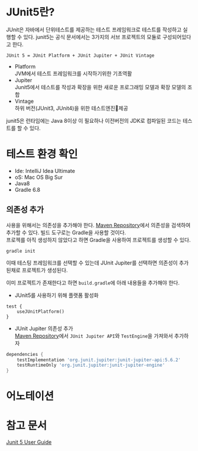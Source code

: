 # JUnit5란?

JUnit은 자바에서 단위테스트를 제공하는 테스트 프레임워크로 테스트를 작성하고 실행할 수 있다.
junit5는 공식 문서에서는 3가지의 서브 프로젝트의 모듈로 구성되어있다고 한다.

```
JUnit 5 = JUnit Platform + JUnit Jupiter + JUnit Vintage
```

- Platform  
   JVM에서 테스트 프레임워크를 시작하기위한 기초역활
- Jupiter  
   Junit5에서 테스트를 작성과 확장을 위한 새로운 프로그래밍 모델과 확장 모델의 조합
- Vintage  
   하위 버전(JUnit3, JUnit4)을 위한 테스트엔진제공

junit5은 런타임에는 Java 8이상 이 필요하나 이전버전의 JDK로 컴파일된 코드는 테스트를 할 수 있다.

# 테스트 환경 확인

- Ide: IntelliJ Idea Ultimate
- oS: Mac OS Big Sur
- Java8
- Gradle 6.8

## 의존성 추가

사용을 위해서는 의존성을 추가해야 한다. [Maven Repository](https://mvnrepository.com/)에서 의존성을 검색하여 추가할 수 있다. 빌드 도구로는 Gradle을 사용할 것이다.  
프로젝를 아직 생성하지 않았다고 하면 Gradle을 사용하여 프로젝트를 생성할 수 있다.

```
gradle init
```

이때 테스팅 프레임워크를 선택할 수 있는데 JUnit Jupiter를 선택하면 의존성이 추가된채로 프로젝트가 생성된다.

이미 프로젝트가 존재한다고 하면 `build.gradle`에 아래 내용들을 추가해야 한다.

- JUnit5를 사용하기 위해 플랫폼 활성화

```
test {
    useJUnitPlatform()
}
```

- JUnit Jupiter 의존성 추가  
  [Maven Repository](https://mvnrepository.com/)에서 `JUnit Jupiter API`와 `TestEngine`을 가져와서 추가하자

```groovy
dependencies {
    testImplementation 'org.junit.jupiter:junit-jupiter-api:5.6.2'
    testRuntimeOnly 'org.junit.jupiter:junit-jupiter-engine'
}
```

# 어노테이션

# 참고 문서

[Junit 5 User Guide](https://junit.org/junit5/docs/current/user-guide/)
